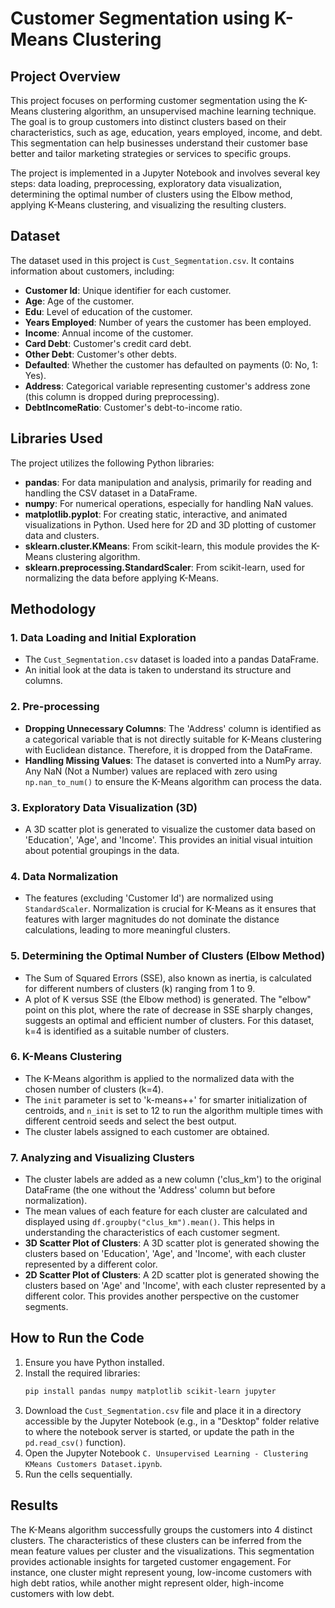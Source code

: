# Customer Segmentation using K-Means Clustering

## Project Overview

This project focuses on performing customer segmentation using the K-Means clustering algorithm, an unsupervised machine learning technique. The goal is to group customers into distinct clusters based on their characteristics, such as age, education, years employed, income, and debt. This segmentation can help businesses understand their customer base better and tailor marketing strategies or services to specific groups.

The project is implemented in a Jupyter Notebook and involves several key steps: data loading, preprocessing, exploratory data visualization, determining the optimal number of clusters using the Elbow method, applying K-Means clustering, and visualizing the resulting clusters.

## Dataset

The dataset used in this project is `Cust_Segmentation.csv`. It contains information about customers, including:

* **Customer Id**: Unique identifier for each customer.
* **Age**: Age of the customer.
* **Edu**: Level of education of the customer.
* **Years Employed**: Number of years the customer has been employed.
* **Income**: Annual income of the customer.
* **Card Debt**: Customer's credit card debt.
* **Other Debt**: Customer's other debts.
* **Defaulted**: Whether the customer has defaulted on payments (0: No, 1: Yes).
* **Address**: Categorical variable representing customer's address zone (this column is dropped during preprocessing).
* **DebtIncomeRatio**: Customer's debt-to-income ratio.

## Libraries Used

The project utilizes the following Python libraries:

* **pandas**: For data manipulation and analysis, primarily for reading and handling the CSV dataset in a DataFrame.
* **numpy**: For numerical operations, especially for handling NaN values.
* **matplotlib.pyplot**: For creating static, interactive, and animated visualizations in Python. Used here for 2D and 3D plotting of customer data and clusters.
* **sklearn.cluster.KMeans**: From scikit-learn, this module provides the K-Means clustering algorithm.
* **sklearn.preprocessing.StandardScaler**: From scikit-learn, used for normalizing the data before applying K-Means.

## Methodology

### 1. Data Loading and Initial Exploration
* The `Cust_Segmentation.csv` dataset is loaded into a pandas DataFrame.
* An initial look at the data is taken to understand its structure and columns.

### 2. Pre-processing
* **Dropping Unnecessary Columns**: The 'Address' column is identified as a categorical variable that is not directly suitable for K-Means clustering with Euclidean distance. Therefore, it is dropped from the DataFrame.
* **Handling Missing Values**: The dataset is converted into a NumPy array. Any NaN (Not a Number) values are replaced with zero using `np.nan_to_num()` to ensure the K-Means algorithm can process the data.

### 3. Exploratory Data Visualization (3D)
* A 3D scatter plot is generated to visualize the customer data based on 'Education', 'Age', and 'Income'. This provides an initial visual intuition about potential groupings in the data.

### 4. Data Normalization
* The features (excluding 'Customer Id') are normalized using `StandardScaler`. Normalization is crucial for K-Means as it ensures that features with larger magnitudes do not dominate the distance calculations, leading to more meaningful clusters.

### 5. Determining the Optimal Number of Clusters (Elbow Method)
* The Sum of Squared Errors (SSE), also known as inertia, is calculated for different numbers of clusters (k) ranging from 1 to 9.
* A plot of K versus SSE (the Elbow method) is generated. The "elbow" point on this plot, where the rate of decrease in SSE sharply changes, suggests an optimal and efficient number of clusters. For this dataset, k=4 is identified as a suitable number of clusters.

### 6. K-Means Clustering
* The K-Means algorithm is applied to the normalized data with the chosen number of clusters (k=4).
* The `init` parameter is set to 'k-means++' for smarter initialization of centroids, and `n_init` is set to 12 to run the algorithm multiple times with different centroid seeds and select the best output.
* The cluster labels assigned to each customer are obtained.

### 7. Analyzing and Visualizing Clusters
* The cluster labels are added as a new column ('clus_km') to the original DataFrame (the one without the 'Address' column but before normalization).
* The mean values of each feature for each cluster are calculated and displayed using `df.groupby("clus_km").mean()`. This helps in understanding the characteristics of each customer segment.
* **3D Scatter Plot of Clusters**: A 3D scatter plot is generated showing the clusters based on 'Education', 'Age', and 'Income', with each cluster represented by a different color.
* **2D Scatter Plot of Clusters**: A 2D scatter plot is generated showing the clusters based on 'Age' and 'Income', with each cluster represented by a different color. This provides another perspective on the customer segments.

## How to Run the Code

1.  Ensure you have Python installed.
2.  Install the required libraries:
    ```bash
    pip install pandas numpy matplotlib scikit-learn jupyter
    ```
3.  Download the `Cust_Segmentation.csv` file and place it in a directory accessible by the Jupyter Notebook (e.g., in a "Desktop" folder relative to where the notebook server is started, or update the path in the `pd.read_csv()` function).
4.  Open the Jupyter Notebook `C. Unsupervised Learning - Clustering KMeans Customers Dataset.ipynb`.
5.  Run the cells sequentially.

## Results

The K-Means algorithm successfully groups the customers into 4 distinct clusters. The characteristics of these clusters can be inferred from the mean feature values per cluster and the visualizations. This segmentation provides actionable insights for targeted customer engagement. For instance, one cluster might represent young, low-income customers with high debt ratios, while another might represent older, high-income customers with low debt.
